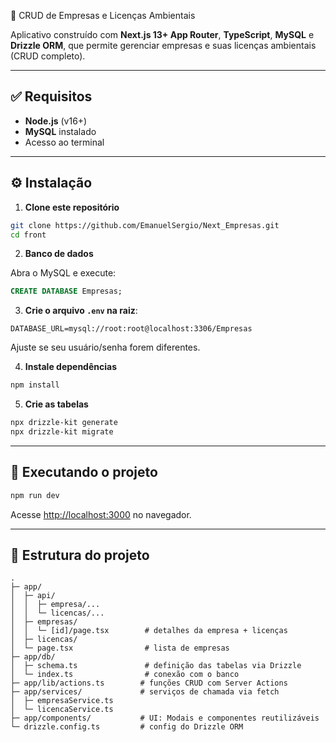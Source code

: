 🏢 CRUD de Empresas e Licenças Ambientais

Aplicativo construído com **Next.js 13+ App Router**, **TypeScript**, **MySQL** e **Drizzle ORM**, que permite gerenciar empresas e suas licenças ambientais (CRUD completo).

---

## ✅ Requisitos

- **Node.js** (v16+)
- **MySQL** instalado
- Acesso ao terminal

---

## ⚙️ Instalação

1. **Clone este repositório**

```bash
git clone https://github.com/EmanuelSergio/Next_Empresas.git
cd front
```

2. **Banco de dados**

Abra o MySQL e execute:

```sql
CREATE DATABASE Empresas;
```

3. **Crie o arquivo `.env` na raiz**:

```env
DATABASE_URL=mysql://root:root@localhost:3306/Empresas
```

Ajuste se seu usuário/senha forem diferentes.

4. **Instale dependências**

```bash
npm install
```

5. **Crie as tabelas**

```bash
npx drizzle-kit generate
npx drizzle-kit migrate
```

---

## 🚀 Executando o projeto

```bash
npm run dev
```

Acesse [http://localhost:3000](http://localhost:3000) no navegador.

---

## 🧭 Estrutura do projeto

```
.
├─ app/
│  ├─ api/
│  │  ├─ empresa/...
│  │  └─ licencas/...
│  ├─ empresas/
│  │  └─ [id]/page.tsx        # detalhes da empresa + licenças
│  ├─ licencas/
│  └─ page.tsx                # lista de empresas
├─ app/db/
│  ├─ schema.ts               # definição das tabelas via Drizzle
│  └─ index.ts                # conexão com o banco
├─ app/lib/actions.ts        # funções CRUD com Server Actions
├─ app/services/             # serviços de chamada via fetch
│  ├─ empresaService.ts
│  └─ licencaService.ts
├─ app/components/           # UI: Modais e componentes reutilizáveis
└─ drizzle.config.ts         # config do Drizzle ORM
```
